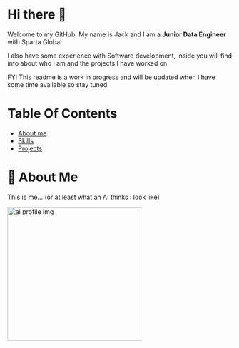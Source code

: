 # Hi there 👋

Welcome to my GitHub, My name is Jack and I am a **Junior Data Engineer** with Sparta Global 

I also have some experience with Software development, inside you will find info about who i am and the projects I have worked on

FYI This readme is a work in progress and will be updated when I have some time available so stay tuned

# Table Of Contents

- [About me](#item-one)
- [Skills](#item-two)
- [Projects](#item-three)

# :dragon: About Me

This is me... (or at least what an AI thinks i look like)

<img src="https://jackcavanagh.tech/Images/AIProfile_2.png" alt="ai profile img" width=300 height=300>

<!--
**JCav23/JCav23** is a ✨ _special_ ✨ repository because its `README.md` (this file) appears on your GitHub profile.

Here are some ideas to get you started:

- 🔭 I’m currently working on ...
- 🌱 I’m currently learning ...
- 👯 I’m looking to collaborate on ...
- 🤔 I’m looking for help with ...
- 💬 Ask me about ...
- 📫 How to reach me: ...
- 😄 Pronouns: ...
- ⚡ Fun fact: ...
-->


